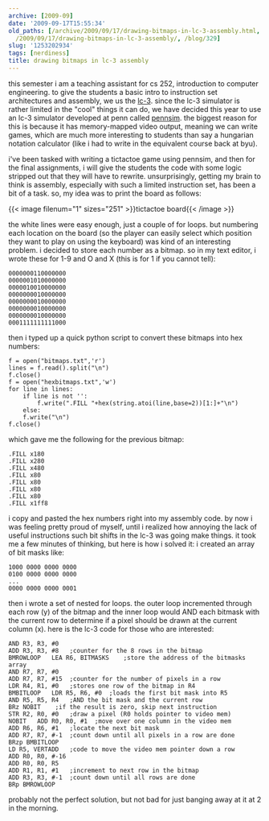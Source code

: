 ```yaml
---
archive: [2009-09]
date: '2009-09-17T15:55:34'
old_paths: [/archive/2009/09/17/drawing-bitmaps-in-lc-3-assembly.html, /wp/2009/09/17/drawing-bitmaps-in-lc-3-assembly/,
  /2009/09/17/drawing-bitmaps-in-lc-3-assembly/, /blog/329]
slug: '1253202934'
tags: [nerdiness]
title: drawing bitmaps in lc-3 assembly
---
```


this semester i am a teaching assistant for cs 252, introduction to
computer engineering. to give the students a basic intro to instruction
set architectures and assembly, we us the [lc-3][1]. since the lc-3
simulator is rather limited in the "cool" things it can do, we have
decided this year to use an lc-3 simulator developed at penn called
[pennsim][2]. the biggest reason for this is because it has memory-mapped
video output, meaning we can write games, which are much more interesting
to students than say a hungarian notation calculator (like i had to write
in the equivalent course back at byu).

i've been tasked with writing a tictactoe game using pennsim, and then for
the final assignments, i will give the students the code with some logic
stripped out that they will have to rewrite. unsurprisingly, getting my
brain to think is assembly, especially with such a limited instruction
set, has been a bit of a task. so, my idea was to print the board as
follows:

{{< image filenum="1" sizes="251" >}}tictactoe board{{< /image >}}

the white lines were easy enough, just a couple of for loops. but
numbering each location on the board (so the player can easily select
which position they want to play on using the keyboard) was kind of an
interesting problem. i decided to store each number as a bitmap. so in my
text editor, i wrote these for 1-9 and O and X (this is for 1 if you
cannot tell):


    0000000110000000
    0000001010000000
    0000010010000000
    0000000010000000
    0000000010000000
    0000000010000000
    0000000010000000
    0001111111111000


then i typed up a quick python script to convert these bitmaps into hex
numbers:


    f = open("bitmaps.txt",'r')
    lines = f.read().split("\n")
    f.close()
    f = open("hexbitmaps.txt",'w')
    for line in lines:
        if line is not '':
            f.write(".FILL "+hex(string.atoi(line,base=2))[1:]+"\n")
        else:
        f.write("\n")
    f.close()


which gave me the following for the previous bitmap:


    .FILL x180
    .FILL x280
    .FILL x480
    .FILL x80
    .FILL x80
    .FILL x80
    .FILL x80
    .FILL x1ff8


i copy and pasted the hex numbers right into my assembly code. by now
i was feeling pretty proud of myself, until i realized how annoying the
lack of useful instructions such bit shifts in the lc-3 was going make
things. it took me a few minutes of thinking, but here is how i solved it:
i created an array of bit masks like:


    1000 0000 0000 0000
    0100 0000 0000 0000
    ...
    0000 0000 0000 0001


then i wrote a set of nested for loops. the outer loop incremented through
each row (y) of the bitmap and the inner loop would AND each bitmask with
the current row to determine if a pixel should be drawn at the current
column (x). here is the lc-3 code for those who are interested:


    AND R3, R3, #0
    ADD R3, R3, #8	 ;counter for the 8 rows in the bitmap
    BMROWLOOP	LEA R6, BITMASKS	;store the address of the bitmasks array
    AND R7, R7, #0
    ADD R7, R7, #15	 ;counter for the number of pixels in a row
    LDR R4, R1, #0	 ;stores one row of the bitmap in R4
    BMBITLOOP	LDR R5, R6, #0	;loads the first bit mask into R5
    AND R5, R5, R4	 ;AND the bit mask and the current row
    BRz NOBIT	 ;if the result is zero, skip next instruction
    STR R2, R0, #0	 ;draw a pixel (R0 holds pointer to video mem)
    NOBIT	ADD R0, R0, #1	;move over one column in the video mem
    ADD R6, R6, #1	 ;locate the next bit mask
    ADD R7, R7, #-1	 ;count down until all pixels in a row are done
    BRzp BMBITLOOP
    LD R5, VERTADD	 ;code to move the video mem pointer down a row
    ADD R0, R0, #-16
    ADD R0, R0, R5
    ADD R1, R1, #1	 ;increment to next row in the bitmap
    ADD R3, R3, #-1	 ;count down until all rows are done
    BRp BMROWLOOP


probably not the perfect solution, but not bad for just banging away at it
at 2 in the morning.

[1]: http://en.wikipedia.org/wiki/LC-3
[2]: http://www.cis.upenn.edu/~milom/cse240-Fall06/pennsim/pennsim-manual.html

